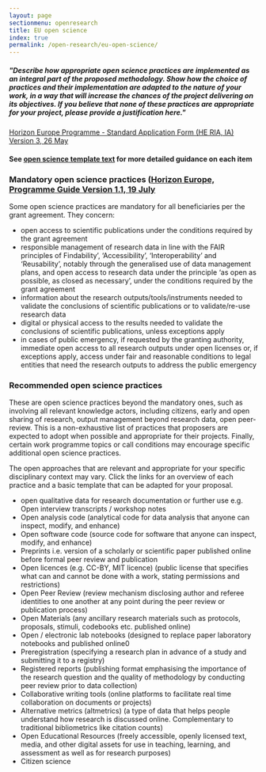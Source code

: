 ```yaml
---
layout: page
sectionmenu: openresearch
title: EU open science
index: true
permalink: /open-research/eu-open-science/
---
```


##### "Describe how appropriate open science practices are implemented as an integral part of the proposed methodology. Show how the choice of practices and their implementation are adapted to the nature of your work, in a way that will increase the chances of the project delivering on its objectives. If you believe that none of these practices are appropriate for your project, please provide a justification here." 
[Horizon Europe Programme - Standard Application Form (HE RIA, IA) Version 3, 26 May](https://ec.europa.eu/info/funding-tenders/opportunities/docs/2021-2027/horizon/temp-form/af/af_he-ria-ia_en.pdf) 

#### See [open science template text](https://handbook.researchdata.leeds.ac.uk/open-research/open-science-template/) for more detailed guidance on each item

### Mandatory open science practices ([Horizon Europe, Programme Guide Version 1.1, 19 July](https://ec.europa.eu/info/funding-tenders/opportunities/docs/2021-2027/horizon/guidance/programme-guide_horizon_en.pdf)

Some open science practices are mandatory for all beneficiaries per the grant agreement. They concern:

* open access to scientific publications under the conditions required by the grant agreement
* responsible management of research data in line with the FAIR principles of Findability’, ‘Accessibility’, ‘Interoperability’ and ‘Reusability’, notably through the generalised use of data management plans, and open access to research data under the principle ‘as open as possible, as closed as necessary’, under the conditions required by the grant agreement
* information about the research outputs/tools/instruments needed to validate the conclusions of scientific publications or to validate/re-use research data
* digital or physical access to the results needed to validate the conclusions of scientific publications, unless exceptions apply
* in cases of public emergency, if requested by the granting authority, immediate open access to all research outputs under open licenses or, if exceptions apply, access under fair and reasonable conditions to legal entities that need the research outputs to address the public emergency

### Recommended open science practices

These are open science practices beyond the mandatory ones, such as involving all relevant knowledge actors, including citizens, early and open sharing of research,
output management beyond research data, open peer-review. This is a non-exhaustive list of practices that proposers are expected to adopt when possible and appropriate for
their projects. Finally, certain work programme topics or call conditions may encourage specific additional open science practices.

The open approaches that are relevant and appropriate for your specific disciplinary context may vary. Click the links for an overview of each practice and a basic template that can be adapted for your proposal.


* open qualitative data for research documentation or further use e.g. Open interview transcripts / workshop notes
* Open analysis code (analytical code for data analysis that anyone can inspect, modify, and enhance)
* Open software code (source code for software that anyone can inspect, modify, and enhance)
* Preprints i.e. version of a scholarly or scientific paper published online before formal peer review and publication
* Open licences (e.g. CC-BY, MIT licence) (public license that specifies what can and cannot be done with a work, stating permissions and restrictions)
* Open Peer Review (review mechanism disclosing author and referee identities to one another at any point during the peer review or publication process)
* Open Materials (any ancillary research materials such as protocols, proposals, stimuli, codebooks etc. published online)
* Open / electronic lab notebooks (designed to replace paper laboratory notebooks and published online0
* Preregistration (specifying a research plan in advance of a study and submitting it to a registry)
* Registered reports (publishing format emphasising the importance of the research question and the quality of methodology by conducting peer review prior to data collection)
* Collaborative writing tools (online platforms to facilitate real time collaboration on documents or projects)
* Alternative metrics (altmetrics) (a type of data that helps people understand how research is discussed online. Complementary to traditional bibliometrics like citation counts)
* Open Educational Resources (freely accessible, openly licensed text, media, and other digital assets for use in teaching, learning, and assessment as well as for research purposes)
* Citizen science	
